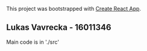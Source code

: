 This project was bootstrapped with [Create React App](https://github.com/facebook/create-react-app).

## Lukas Vavrecka - 16011346
Main code is in './src'

